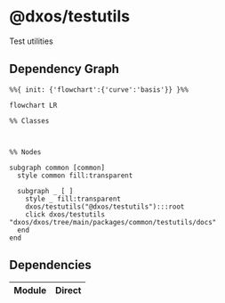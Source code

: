 # @dxos/testutils

Test utilities

## Dependency Graph

```mermaid
%%{ init: {'flowchart':{'curve':'basis'}} }%%

flowchart LR

%% Classes



%% Nodes

subgraph common [common]
  style common fill:transparent

  subgraph _ [ ]
    style _ fill:transparent
    dxos/testutils("@dxos/testutils"):::root
    click dxos/testutils "dxos/dxos/tree/main/packages/common/testutils/docs"
  end
end
```

## Dependencies

| Module | Direct |
|---|---|
